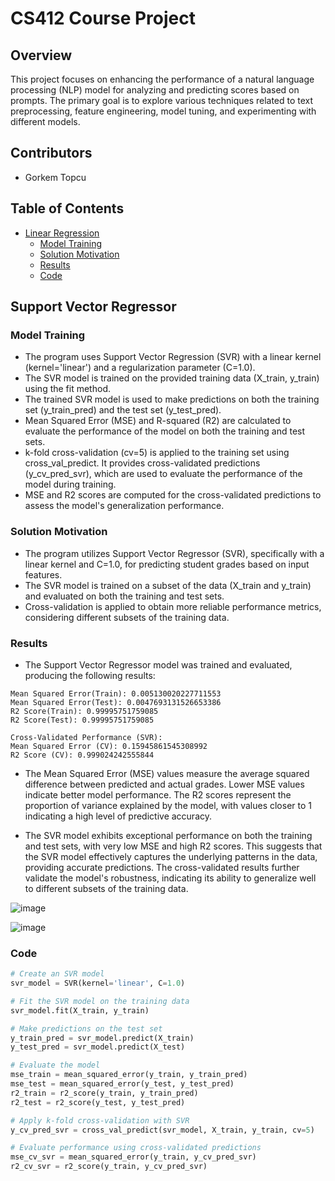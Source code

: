 # CS412 Course Project

## Overview

This project focuses on enhancing the performance of a natural language processing (NLP) model for analyzing and predicting scores based on prompts. The primary goal is to explore various techniques related to text preprocessing, feature engineering, model tuning, and experimenting with different models.

## Contributors
- Gorkem Topcu

## Table of Contents
- [Linear Regression](#linear-regression)
  - [Model Training](#model-training)
  - [Solution Motivation](#solution-motivation)
  - [Results](#results)
  - [Code](#code)

## Support Vector Regressor

### Model Training
- The program uses Support Vector Regression (SVR) with a linear kernel (kernel='linear') and a regularization parameter (C=1.0).
- The SVR model is trained on the provided training data (X_train, y_train) using the fit method.
- The trained SVR model is used to make predictions on both the training set (y_train_pred) and the test set (y_test_pred).
- Mean Squared Error (MSE) and R-squared (R2) are calculated to evaluate the performance of the model on both the training and test sets.
- k-fold cross-validation (cv=5) is applied to the training set using cross_val_predict. It provides cross-validated predictions (y_cv_pred_svr), which are used to evaluate the performance of the model during training.
- MSE and R2 scores are computed for the cross-validated predictions to assess the model's generalization performance.

### Solution Motivation
- The program utilizes Support Vector Regressor (SVR), specifically with a linear kernel and C=1.0, for predicting student grades based on input features.
- The SVR model is trained on a subset of the data (X_train and y_train) and evaluated on both the training and test sets.
- Cross-validation is applied to obtain more reliable performance metrics, considering different subsets of the training data.

### Results
- The Support Vector Regressor model was trained and evaluated, producing the following results:
```plaintext
Mean Squared Error(Train): 0.005130020227711553
Mean Squared Error(Test): 0.0047693131526653386
R2 Score(Train): 0.99995751759085
R2 Score(Test): 0.99995751759085

Cross-Validated Performance (SVR):
Mean Squared Error (CV): 0.15945861545308992
R2 Score (CV): 0.999024242555844
```

- The Mean Squared Error (MSE) values measure the average squared difference between predicted and actual grades. Lower MSE values indicate better model performance. The R2 scores represent the proportion of variance explained by the model, with values closer to 1 indicating a high level of predictive accuracy.

- The SVR model exhibits exceptional performance on both the training and test sets, with very low MSE and high R2 scores. This suggests that the SVR model effectively captures the underlying patterns in the data, providing accurate predictions. The cross-validated results further validate the model's robustness, indicating its ability to generalize well to different subsets of the training data.

![image](https://github.com/CZunal/CS412-Course-Project/assets/73399460/b2d043f9-13a6-4639-a52d-b82c28469553)

![image](https://github.com/CZunal/CS412-Course-Project/assets/73399460/fba93847-bc32-407b-81d9-05f6df8b3cb0)

### Code
```python
# Create an SVR model
svr_model = SVR(kernel='linear', C=1.0)

# Fit the SVR model on the training data
svr_model.fit(X_train, y_train)

# Make predictions on the test set
y_train_pred = svr_model.predict(X_train)
y_test_pred = svr_model.predict(X_test)

# Evaluate the model
mse_train = mean_squared_error(y_train, y_train_pred)
mse_test = mean_squared_error(y_test, y_test_pred)
r2_train = r2_score(y_train, y_train_pred)
r2_test = r2_score(y_test, y_test_pred)

# Apply k-fold cross-validation with SVR
y_cv_pred_svr = cross_val_predict(svr_model, X_train, y_train, cv=5)

# Evaluate performance using cross-validated predictions
mse_cv_svr = mean_squared_error(y_train, y_cv_pred_svr)
r2_cv_svr = r2_score(y_train, y_cv_pred_svr)